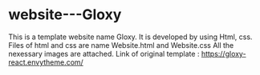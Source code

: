 # website---Gloxy
This is a template website name Gloxy. It is developed by using Html, css.
Files of html and css are name Website.html and Website.css
All the nexessary images are attached.
Link of original template : https://gloxy-react.envytheme.com/
